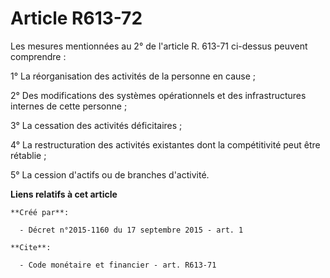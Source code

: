 # Article R613-72

Les mesures mentionnées au 2° de l'article R. 613-71 ci-dessus peuvent comprendre : 

1° La réorganisation des activités de la personne en cause ; 

2° Des modifications des systèmes opérationnels et des infrastructures internes de cette personne ; 

3° La cessation des activités déficitaires ; 

4° La restructuration des activités existantes dont la compétitivité peut être rétablie ; 

5° La cession d'actifs ou de branches d'activité.

**Liens relatifs à cet article**

	**Créé par**:

	  - Décret n°2015-1160 du 17 septembre 2015 - art. 1

	**Cite**:

	  - Code monétaire et financier - art. R613-71

